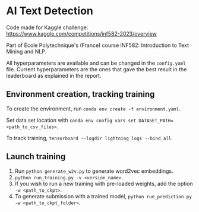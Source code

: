 # AI Text Detection

Code made for Kaggle challenge: https://www.kaggle.com/competitions/inf582-2023/overview

Part of École Polytechnique's (France) course INF582: Introduction to Text Mining and NLP.

All hyperparameters are available and can be changed in the ``config.yaml`` file. Current hyperparameters are the ones
that gave the best result in the leaderboard as explained in the report.

## Environment creation, tracking training

To create the environment, run ``conda env create -f environment.yaml``.

Set data set location with ``conda env config vars set DATASET_PATH=<path_to_csv_files>``.

To track training, ``tensorboard --logdir lightning_logs --bind_all``.

## Launch training

1. Run ``python generate_w2v.py`` to generate word2vec embeddings.
2. ``python run_training.py -v <version_name>``.
3. If you wish to run a new training with pre-loaded weights, add the option ``-w <path_to_ckpt>``.
4. To generate submission with a trained model, ``python run_prediction.py -w <path_to_ckpt_folder>``.

